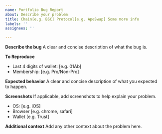 ```yaml
---
name: Portfolio Bug Report
about: Describe your problem
title: Chain[e.g. BSC] Protocol[e.g. ApeSwap] Some more info
labels: ''
assignees: ''

---
```


**Describe the bug**
A clear and concise description of what the bug is.

**To Reproduce**
- Last 4 digits of wallet: [e.g. 01Ab]
- Membership: [e.g. Pro/Non-Pro]

**Expected behavior**
A clear and concise description of what you expected to happen.

**Screenshots**
If applicable, add screenshots to help explain your problem.

- OS: [e.g. iOS]
- Browser [e.g. chrome, safari]
- Wallet [e.g. Trust]

**Additional context**
Add any other context about the problem here.

